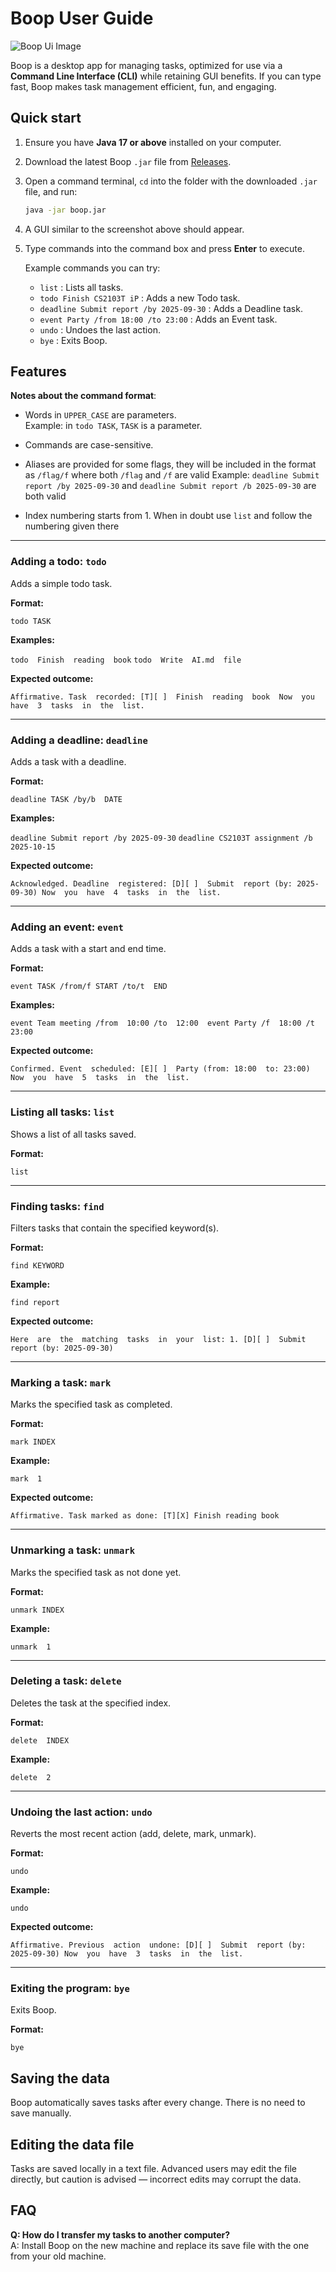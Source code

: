 # Boop User Guide

![Boop Ui Image](Ui.png)

Boop is a desktop app for managing tasks, optimized for use via a **Command Line Interface (CLI)** while retaining GUI benefits. If you can type fast, Boop makes task management efficient, fun, and engaging.

## Quick start

1.  Ensure you have **Java 17 or above** installed on your computer.
2.  Download the latest Boop `.jar` file from [Releases](https://github.com/EugeneOYZ1203n/ip/releases).
3.  Open a command terminal, `cd` into the folder with the downloaded `.jar` file, and run:

    ```bash
    java -jar boop.jar
    ```

4.  A GUI similar to the screenshot above should appear.
5.  Type commands into the command box and press **Enter** to execute.

    Example commands you can try:

    - `list` : Lists all tasks.
    - `todo Finish CS2103T iP` : Adds a new Todo task.
    - `deadline Submit report /by 2025-09-30` : Adds a Deadline task.
    - `event Party /from 18:00 /to 23:00` : Adds an Event task.
    - `undo` : Undoes the last action.
    - `bye` : Exits Boop.

## Features

**Notes about the command format**:

- Words in `UPPER_CASE` are parameters.  
   Example: in `todo TASK`, `TASK` is a parameter.
- Commands are case-sensitive.

- Aliases are provided for some flags, they will be included in the format as `/flag/f` where both `/flag` and `/f` are valid
  Example: `deadline Submit report /by 2025-09-30` and `deadline Submit report /b 2025-09-30` are both valid

- Index numbering starts from 1. When in doubt use `list` and follow the numbering given there

---

### Adding a todo: `todo`

Adds a simple todo task.

**Format:**

`todo TASK`

**Examples:**

`todo  Finish  reading  book`
`todo  Write  AI.md  file`

**Expected outcome:**

`Affirmative. Task  recorded: [T][ ]  Finish  reading  book  Now  you  have  3  tasks  in  the  list.`

---

### Adding a deadline: `deadline`

Adds a task with a deadline.

**Format:**

`deadline TASK /by/b  DATE`

**Examples:**

`deadline Submit report /by 2025-09-30`
`deadline CS2103T assignment /b 2025-10-15`

**Expected outcome:**

`Acknowledged. Deadline  registered: [D][ ]  Submit  report (by: 2025-09-30) Now  you  have  4  tasks  in  the  list.`

---

### Adding an event: `event`

Adds a task with a start and end time.

**Format:**

`event TASK /from/f START /to/t  END`

**Examples:**

`event Team meeting /from  10:00 /to  12:00  event Party /f  18:00 /t  23:00`

**Expected outcome:**

`Confirmed. Event  scheduled: [E][ ]  Party (from: 18:00  to: 23:00) Now  you  have  5  tasks  in  the  list.`

---

### Listing all tasks: `list`

Shows a list of all tasks saved.

**Format:**

`list`

---

### Finding tasks: `find`

Filters tasks that contain the specified keyword(s).

**Format:**

`find KEYWORD`

**Example:**

`find report`

**Expected outcome:**

`Here  are  the  matching  tasks  in  your  list: 1. [D][ ]  Submit  report (by: 2025-09-30)`

---

### Marking a task: `mark`

Marks the specified task as completed.

**Format:**

`mark INDEX`

**Example:**

`mark  1`

**Expected outcome:**

`Affirmative. Task marked as done:
	[T][X] Finish reading book`

---

### Unmarking a task: `unmark`

Marks the specified task as not done yet.

**Format:**

`unmark INDEX`

**Example:**

`unmark  1`

---

### Deleting a task: `delete`

Deletes the task at the specified index.

**Format:**

`delete  INDEX`

**Example:**

`delete  2`

---

### Undoing the last action: `undo`

Reverts the most recent action (add, delete, mark, unmark).

**Format:**

`undo`

**Example:**

`undo`

**Expected outcome:**

`Affirmative. Previous  action  undone: [D][ ]  Submit  report (by: 2025-09-30) Now  you  have  3  tasks  in  the  list.`

---

### Exiting the program: `bye`

Exits Boop.

**Format:**

`bye`

## Saving the data

Boop automatically saves tasks after every change. There is no need to save manually.

## Editing the data file

Tasks are saved locally in a text file. Advanced users may edit the file directly, but caution is advised — incorrect edits may corrupt the data.

## FAQ

**Q: How do I transfer my tasks to another computer?**  
A: Install Boop on the new machine and replace its save file with the one from your old machine.
